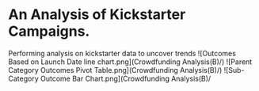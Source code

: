 # An Analysis of Kickstarter Campaigns.
Performing analysis on kickstarter data to uncover trends
![Outcomes Based on Launch Date line chart.png](Crowdfunding Analysis(B)/)
![Parent Category Outcomes Pivot Table.png](Crowdfunding Analysis(B)/)
![Sub-Category Outcome Bar Chart.png](Crowdfunding Analysis(B)/
